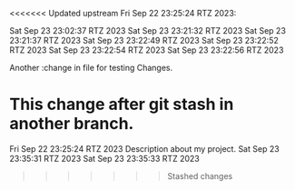 <<<<<<< Updated upstream
Fri Sep 22 23:25:24 RTZ 2023:

Sat Sep 23 23:02:37 RTZ 2023
Sat Sep 23 23:21:32 RTZ 2023
Sat Sep 23 23:21:37 RTZ 2023
Sat Sep 23 23:22:49 RTZ 2023
Sat Sep 23 23:22:52 RTZ 2023
Sat Sep 23 23:22:54 RTZ 2023
Sat Sep 23 23:22:56 RTZ 2023


Another :change in file for testing Changes.


This change after git stash in another branch.
=======
Fri Sep 22 23:25:24 RTZ 2023
Description about my project.
Sat Sep 23 23:35:31 RTZ 2023
Sat Sep 23 23:35:33 RTZ 2023
>>>>>>> Stashed changes
